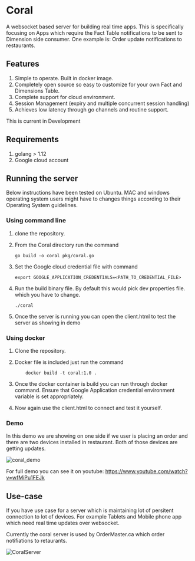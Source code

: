 # Coral
A websocket based server for building real time apps. This is specifically focusing on Apps which require the Fact Table notifications to be sent to Dimension side consumer.
One example is:
  Order update notifications to restaurants.


## Features

1. Simple to operate. Built in docker image.
2. Completely open source so easy to customize for your own Fact and Dimensions Table.
3. Complete support for cloud environment.
4. Session Management (expiry and multiple concurrent session handling)
5. Achieves low latency through go channels and routine support.


This is current in Development


## Requirements
1. golang > 1.12
2. Google cloud account


## Running the server
Below instructions have been tested on Ubuntu.
MAC and windows operating system users might have to changes things according to their Operating System guidelines.

### Using command line

1. clone the repository.
2. From the Coral directory run the command
     
       go build -o coral pkg/coral.go
    
3. Set the Google cloud credential file with command

       export GOOGLE_APPLICATION_CREDENTIALS=<PATH_TO_CREDENTIAL_FILE>
         
4. Run the build binary file. By default this would pick dev properties file. which you have to change.
       
       ./coral
         
5. Once the server is running you can open the client.html to test the server as showing in demo
### Using docker
1. Clone the repository.

2. Docker file is included just run the command
    
           docker build -t coral:1.0 .

3. Once the docker container is build you can run through docker command. Ensure that Google Application credential
   environment variable is set appropriately.
   
4. Now again use the client.html to connect and test it yourself.           
           

### Demo
In this demo we are showing on one side if we user is placing an order and there are two devices installed in restaurant. Both of those devices are getting updates.

![coral_demo](https://user-images.githubusercontent.com/60743403/77870912-add9d980-7210-11ea-8694-63e5155d9f6b.gif)

For full demo you can see it on youtube: https://www.youtube.com/watch?v=wfMiPu1FEJk

## Use-case
If you have use case for a server which is maintaining lot of persitent connection to lot of devices. 
For example Tablets and Mobile phone app which need real time updates over websocket. 

Currently the coral server is used by OrderMaster.ca which order notifiations to retaurants.

![CoralServer](https://user-images.githubusercontent.com/60743403/77486107-36b5d700-6e05-11ea-80eb-cc20502824d8.png)

